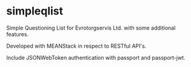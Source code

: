 # simpleqlist
Simple Questioning List for Evrotorgservis Ltd. with some additional features.

Developed with MEANStack in respect to RESTful API's.

Include JSONWebToken authentication with passport and passport-jwt.
